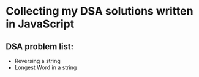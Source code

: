 # Collecting my DSA solutions written in JavaScript

## DSA problem list:
- Reversing a string
- Longest Word in a string